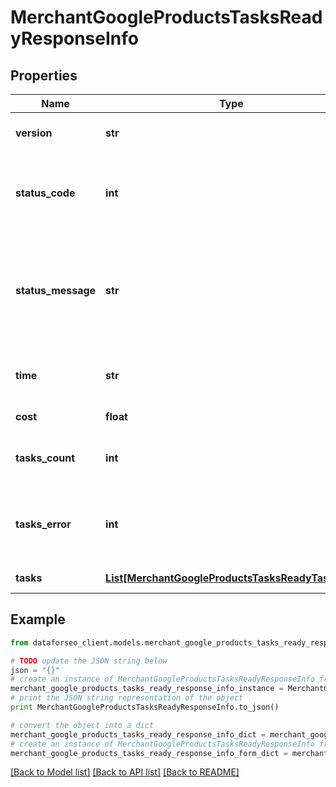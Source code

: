 # MerchantGoogleProductsTasksReadyResponseInfo


## Properties

Name | Type | Description | Notes
------------ | ------------- | ------------- | -------------
**version** | **str** | the current version of the API | [optional] 
**status_code** | **int** | general status code you can find the full list of the response codes here | [optional] 
**status_message** | **str** | general informational message you can find the full list of general informational messages here | [optional] 
**time** | **str** | total execution time, seconds | [optional] 
**cost** | **float** | total tasks cost, USD | [optional] 
**tasks_count** | **int** | the number of tasks in the tasks array | [optional] 
**tasks_error** | **int** | the number of tasks in the tasks array returned with an error | [optional] 
**tasks** | [**List[MerchantGoogleProductsTasksReadyTaskInfo]**](MerchantGoogleProductsTasksReadyTaskInfo.md) | array of tasks | [optional] 

## Example

```python
from dataforseo_client.models.merchant_google_products_tasks_ready_response_info import MerchantGoogleProductsTasksReadyResponseInfo

# TODO update the JSON string below
json = "{}"
# create an instance of MerchantGoogleProductsTasksReadyResponseInfo from a JSON string
merchant_google_products_tasks_ready_response_info_instance = MerchantGoogleProductsTasksReadyResponseInfo.from_json(json)
# print the JSON string representation of the object
print MerchantGoogleProductsTasksReadyResponseInfo.to_json()

# convert the object into a dict
merchant_google_products_tasks_ready_response_info_dict = merchant_google_products_tasks_ready_response_info_instance.to_dict()
# create an instance of MerchantGoogleProductsTasksReadyResponseInfo from a dict
merchant_google_products_tasks_ready_response_info_form_dict = merchant_google_products_tasks_ready_response_info.from_dict(merchant_google_products_tasks_ready_response_info_dict)
```
[[Back to Model list]](../README.md#documentation-for-models) [[Back to API list]](../README.md#documentation-for-api-endpoints) [[Back to README]](../README.md)


